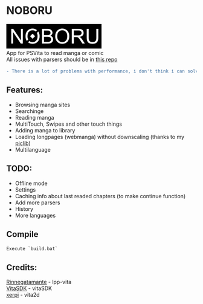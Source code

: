 # NOBORU
<img src="/res/logo.png" width="50%" height="50%"><br>
App for PSVita to read manga or comic<br>
All issues with parsers should be in <a href="https://github.com/Creckeryop/NOBORU-parsers">this repo</a>
```diff
- There is a lot of problems with performance, i don't think i can solve 'em
```
## Features:
* Browsing manga sites
* Searchinge
* Reading manga
* MultiTouch, Swipes and other touch things
* Adding manga to library
* Loading longpages (webmanga) without downscaling (thanks to my [piclib](https://github.com/Creckeryop/piclib))
* Multilanguage
## TODO:
* Offline mode
* Settings
* Caching info about last readed chapters (to make continue function)
* Add more parsers
* History
* More languages
## Compile
	Execute `build.bat`
## Credits:
[Rinnegatamante](https://github.com/Rinnegatamante) - lpp-vita
<br>[VitaSDK](https://github.com/vitasdk) - vitaSDK
<br>[xerpi](https://github.com/xerpi) - vita2d
